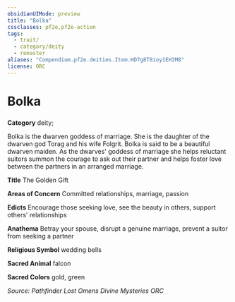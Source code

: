 ```yaml
---
obsidianUIMode: preview
title: "Bolka"
cssclasses: pf2e,pf2e-action
tags:
  - trait/
  - category/deity
  - remaster
aliases: "Compendium.pf2e.deities.Item.HD7g8T8ioy1EH3M8"
license: ORC
---
```

# Bolka

### 

**Category** deity; 




Bolka is the dwarven goddess of marriage. She is the daughter of the dwarven god Torag and his wife Folgrit. Bolka is said to be a beautiful dwarven maiden. As the dwarves' goddess of marriage she helps reluctant suitors summon the courage to ask out their partner and helps foster love between the partners in an arranged marriage.

**Title** The Golden Gift

**Areas of Concern** Committed relationships, marriage, passion

**Edicts** Encourage those seeking love, see the beauty in others, support others' relationships

**Anathema** Betray your spouse, disrupt a genuine marriage, prevent a suitor from seeking a partner

**Religious Symbol** wedding bells

**Sacred Animal** falcon

**Sacred Colors** gold, green

*Source: Pathfinder Lost Omens Divine Mysteries*
*ORC*